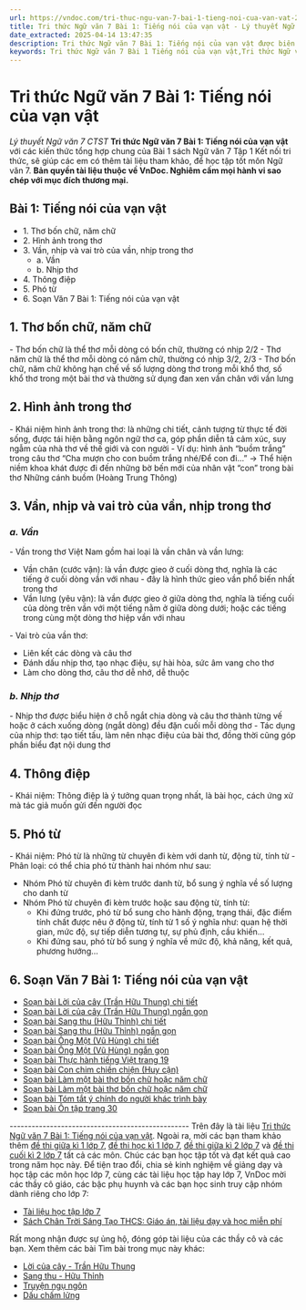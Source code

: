 ```yaml
---
url: https://vndoc.com/tri-thuc-ngu-van-7-bai-1-tieng-noi-cua-van-vat-272306
title: Tri thức Ngữ văn 7 Bài 1: Tiếng nói của vạn vật - Lý thuyết Ngữ văn 7 CTST - VnDoc.com
date_extracted: 2025-04-14 13:47:35
description: Tri thức Ngữ văn 7 Bài 1: Tiếng nói của vạn vật được biên soạn nhằm giúp các em HS đạt kết quả tốt trong quá trình làm bài tập và học tập môn Ngữ văn lớp 7.
keywords: Tri thức Ngữ văn 7 Bài 1 Tiếng nói của vạn vật,Tri thức Ngữ văn 7 Bài 1,Bài 1 Tiếng nói của vạn vật,Lý thuyết Ngữ văn 7 Bài 1,Lý thuyết Ngữ văn 7 Bài 1 Tiếng nói của vạn vật,thơ bốn chữ,thơ năm chữ,khái niệm thơ bốn chữ,khái niệm thơ năm chữ,hình ảnh trong thơ,vần thơ,nhịp thơ,vai trò của vần thơ,vai trò của nhịp thơ,thông điệp,phó từ,khái niệm phó từ,phân loại phó từ,văn 7,ngữ văn 7,viết đoạn văn,viết đoạn văn ngắn,văn mẫu lớp 7,tập làm văn lớp 7
---
```


# Tri thức Ngữ văn 7 Bài 1: Tiếng nói của vạn vật
 _Lý thuyết Ngữ văn 7 CTST_
**Tri thức Ngữ văn 7 Bài 1: Tiếng nói của vạn vật** với các kiến thức tổng hợp chung của Bài 1 sách Ngữ văn 7 Tập 1 Kết nối tri thức, sẽ giúp các em có thêm tài liệu tham khảo, để học tập tốt môn Ngữ văn 7.
**Bản quyền tài liệu thuộc về VnDoc. Nghiêm cấm mọi hành vi sao chép với mục đích thương mại.**
## Bài 1: Tiếng nói của vạn vật
  * 1\. Thơ bốn chữ, năm chữ
  * 2\. Hình ảnh trong thơ
  * 3\. Vần, nhịp và vai trò của vần, nhịp trong thơ
    * a. Vần
    * b. Nhịp thơ
  * 4\. Thông điệp
  * 5\. Phó từ
  * 6\. Soạn Văn 7 Bài 1: Tiếng nói của vạn vật

## **1\. Thơ bốn chữ, năm chữ**
\- Thơ bốn chữ là thể thơ mỗi dòng có bốn chữ, thường có nhịp 2/2
\- Thơ năm chữ là thể thơ mỗi dòng có năm chữ, thường có nhịp 3/2, 2/3
\- Thơ bốn chữ, năm chữ không hạn chế về số lượng dòng thơ trong mỗi khổ thơ, số khổ thơ trong một bài thơ và thường sử dụng đan xen vần chân với vần lưng
## **2\. Hình ảnh trong thơ**
\- Khái niệm hình ảnh trong thơ: là những chi tiết, cảnh tượng từ thực tế đời sống, được tái hiện bằng ngôn ngữ thơ ca, góp phần diễn tả cảm xúc, suy ngẫm của nhà thơ về thế giới và con người
\- Ví dụ: hình ảnh “buồm trắng” trong câu thơ “Cha mượn cho con buồm trắng nhé/Để con đi…” → Thể hiện niềm khoa khát được đi đến những bờ bến mới của nhân vật “con” trong bài thơ Những cánh buồm \(Hoàng Trung Thông\)
## **3\. Vần, nhịp và vai trò của vần, nhịp trong thơ**
###  _**a. Vần**_
\- Vần trong thơ Việt Nam gồm hai loại là vần chân và vần lưng:
  * Vần chân \(cước vận\): là vần được gieo ở cuối dòng thơ, nghĩa là các tiếng ở cuối dòng vần với nhau - đây là hình thức gieo vần phổ biến nhất trong thơ
  * Vần lưng \(yêu vận\): là vần được gieo ở giữa dòng thơ, nghĩa là tiếng cuối của dòng trên vần với một tiếng nằm ở giữa dòng dưới; hoặc các tiếng trong cùng một dòng thơ hiệp vần với nhau

\- Vai trò của vần thơ:
  * Liên kết các dòng và câu thơ
  * Đánh dấu nhịp thơ, tạo nhạc điệu, sự hài hòa, sức âm vang cho thơ
  * Làm cho dòng thơ, câu thơ dễ nhớ, dễ thuộc

###  _**b. Nhịp thơ**_
\- Nhịp thơ được biểu hiện ở chỗ ngắt chia dòng và câu thơ thành từng vế hoặc ở cách xuống dòng \(ngắt dòng\) đều đặn cuối mỗi dòng thơ
\- Tác dụng của nhịp thơ: tạo tiết tấu, làm nên nhạc điệu của bài thơ, đồng thời cũng góp phần biểu đạt nội dung thơ
## **4\. Thông điệp**
\- Khái niệm: Thông điệp là ý tưởng quan trọng nhất, là bài học, cách ứng xử mà tác giả muốn gửi đến người đọc
## **5\. Phó từ**
\- Khái niệm: Phó từ là những từ chuyên đi kèm với danh từ, động từ, tính từ
\- Phân loại: có thể chia phó từ thành hai nhóm như sau:
  * Nhóm Phó từ chuyên đi kèm trước danh từ, bổ sung ý nghĩa về số lượng cho danh từ
  * Nhóm Phó từ chuyên đi kèm trước hoặc sau động từ, tính từ:
    * Khi đứng trước, phó từ bổ sung cho hành động, trạng thái, đặc điểm tính chất được nêu ở động từ, tính từ 1 số ý nghĩa như: quan hệ thời gian, mức độ, sự tiếp diễn tương tự, sự phủ định, cầu khiến…
    * Khi đứng sau, phó từ bổ sung ý nghĩa về mức độ, khả năng, kết quả, phương hướng…

## **6\. Soạn Văn 7 Bài 1: Tiếng nói của vạn vật**
  * [Soạn bài Lời của cây \(Trần Hữu Thung\) chi tiết](<https://vndoc.com/soan-bai-loi-cua-cay-tran-huu-thung-267863>)
  * [Soạn bài Lời của cây \(Trần Hữu Thung\) ngắn gọn](<https://vndoc.com/soan-bai-loi-cua-cay-ngan-gon-267881>)
  * [Soạn bài Sang thu \(Hữu Thỉnh\) chi tiết](<https://vndoc.com/soan-bai-sang-thu-huu-thinh-267893>)
  * [Soạn bài Sang thu \(Hữu Thỉnh\) ngắn gọn](<https://vndoc.com/soan-bai-sang-thu-ngan-gon-267905>)
  * [Soạn bài Ông Một \(Vũ Hùng\) chi tiết](<https://vndoc.com/soan-bai-ong-mot-vu-hung-267916>)
  * [Soạn bài Ông Một \(Vũ Hùng\) ngắn gọn](<https://vndoc.com/soan-bai-ong-mot-vu-hung-ngan-gon-267917>)
  * [Soạn bài Thực hành tiếng Việt trang 19](<https://vndoc.com/soan-bai-thuc-hanh-tieng-viet-trang-19-20-267941>)
  * [Soạn bài Con chim chiền chiện \(Huy cận\)](<https://vndoc.com/soan-bai-con-chim-chien-chien-huy-can-267949>)
  * [Soạn bài Làm một bài thơ bốn chữ hoặc năm chữ](<https://vndoc.com/soan-bai-lam-mot-bai-tho-bon-chu-hoac-nam-chu-trang-22-267953>)
  * [Soạn bài Làm một bài thơ bốn chữ hoặc năm chữ](<https://vndoc.com/soan-bai-viet-doan-van-ghi-lai-cam-xuc-ve-mot-bai-tho-bon-chu-hoac-nam-chu-267979>)
  * [Soạn bài Tóm tắt ý chính do người khác trình bày](<https://vndoc.com/soan-bai-tom-tat-y-chinh-do-nguoi-khac-trinh-bay-267981>)
  * [Soạn bài Ôn tập trang 30](<https://vndoc.com/soan-bai-on-tap-trang-30-ngu-van-7-ctst-tap-1-267991>)

\-------------------------------------------------
Trên đây là tài liệu [Tri thức Ngữ văn 7 Bài 1: Tiếng nói của vạn vật](<https://vndoc.com/tri-thuc-ngu-van-7-bai-1-tieng-noi-cua-van-vat-272306>). Ngoài ra, mời các bạn tham khảo thêm [đề thi giữa kì 1 lớp 7](<https://vndoc.com/de-thi-giua-ki-1-lop7>), [đề thi học kì 1 lớp 7](<https://vndoc.com/de-thi-hoc-ki-1-lop7>), [đề thi giữa kì 2 lớp 7](<https://vndoc.com/de-thi-giua-ki-2-lop7>) và [đề thi cuối kì 2 lớp 7](<https://vndoc.com/de-thi-hoc-ki-2-lop7>) tất cả các môn. Chúc các bạn học tập tốt và đạt kết quả cao trong năm học này.
Để tiện trao đổi, chia sẻ kinh nghiệm về giảng dạy và học tập các môn học lớp 7, cùng các tài liệu học tập hay lớp 7, VnDoc mời các thầy cô giáo, các bậc phụ huynh và các bạn học sinh truy cập nhóm dành riêng cho lớp 7:
  * [Tài liệu học tập lớp 7](</goto?u=aHR0cHM6Ly93d3cuZmFjZWJvb2suY29tL2dyb3Vwcy9UYWkubGlldS5ob2MudGFwLmxvcC43LlZORE9D>)
  * [Sách Chân Trời Sáng Tạo THCS: Giáo án, tài liệu dạy và học miễn phí](</goto?u=aHR0cHM6Ly93d3cuZmFjZWJvb2suY29tL2dyb3Vwcy9zYWNoY2hhbnRyb2lzYW5ndGFvdGhjcw%3D%3D>)

Rất mong nhận được sự ủng hộ, đóng góp tài liệu của các thầy cô và các bạn.
Xem thêm các bài Tìm bài trong mục này khác:
  * [Lời của cây - Trần Hữu Thung](</loi-cua-cay-tran-huu-thung-272314>)
  * [Sang thu - Hữu Thỉnh](<https://vndoc.com/sang-thu-huu-thinh-272317>)
  * [Truyện ngụ ngôn](<https://vndoc.com/truyen-ngu-ngon-truyen-ngu-ngon-la-gi-273804>)
  * [Dấu chấm lửng](<https://vndoc.com/dau-cham-lung-dau-cham-lung-la-gi-273807>)

